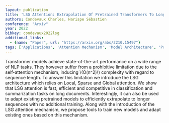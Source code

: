 ```yaml
---
layout: publication
title: 'LSG Attention: Extrapolation Of Pretrained Transformers To Long Sequences'
authors: Condevaux Charles, Harispe Sébastien
conference: "Arxiv"
year: 2022
bibkey: condevaux2022lsg
additional_links:
  - {name: "Paper", url: "https://arxiv.org/abs/2210.15497"}
tags: ['Applications', 'Attention Mechanism', 'Model Architecture', 'Pretraining Methods', 'Tools', 'Training Techniques', 'Transformer']
---
```

Transformer models achieve state-of-the-art performance on a wide range of NLP tasks. They however suffer from a prohibitive limitation due to the self-attention mechanism, inducing \\(O(n^2)\\) complexity with regard to sequence length. To answer this limitation we introduce the LSG architecture which relies on Local, Sparse and Global attention. We show that LSG attention is fast, efficient and competitive in classification and summarization tasks on long documents. Interestingly, it can also be used to adapt existing pretrained models to efficiently extrapolate to longer sequences with no additional training. Along with the introduction of the LSG attention mechanism, we propose tools to train new models and adapt existing ones based on this mechanism.
